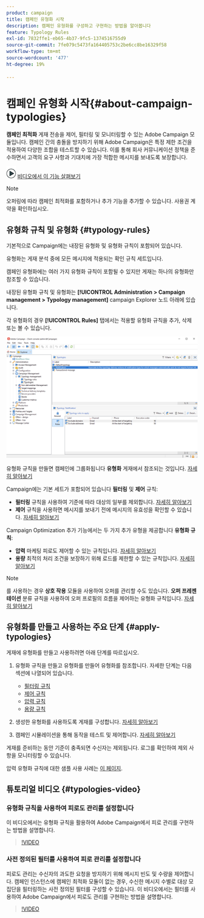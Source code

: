 ```yaml
---
product: campaign
title: 캠페인 유형화 시작
description: 캠페인 유형화를 구성하고 구현하는 방법을 알아봅니다
feature: Typology Rules
exl-id: 7832ffe1-eb65-4b37-9fc5-1374516755d9
source-git-commit: 7fe079c5473fa164405753c2be6cc8be16329f58
workflow-type: tm+mt
source-wordcount: '477'
ht-degree: 19%

---
```


# 캠페인 유형화 시작{#about-campaign-typologies}

**캠페인 최적화** 게재 전송을 제어, 필터링 및 모니터링할 수 있는 Adobe Campaign 모듈입니다. 캠페인 간의 충돌을 방지하기 위해 Adobe Campaign은 특정 제한 조건을 적용하여 다양한 조합을 테스트할 수 있습니다. 이를 통해 회사 커뮤니케이션 정책을 준수하면서 고객의 요구 사항과 기대치에 가장 적합한 메시지를 보내도록 보장합니다.

![](assets/do-not-localize/how-to-video.png) [비디오에서 이 기능 살펴보기](#typologies-video)

>[!NOTE]
>
>오퍼링에 따라 캠페인 최적화를 포함하거나 추가 기능을 추가할 수 있습니다. 사용권 계약을 확인하십시오.

## 유형화 규칙 및 유형화 {#typology-rules}

기본적으로 Campaign에는 내장된 유형화 및 유형화 규칙이 포함되어 있습니다.

유형화는 게재 분석 중에 모든 메시지에 적용되는 확인 규칙 세트입니다.

캠페인 유형화에는 여러 가지 유형화 규칙이 포함될 수 있지만 게재는 하나의 유형화만 참조할 수 있습니다.

내장된 유형화 규칙 및 유형화는 **[!UICONTROL Administration > Campaign management > Typology management]** campaign Explorer 노드 아래에 있습니다.

각 유형화의 경우 **[!UICONTROL Rules]** 탭에서는 적용할 유형화 규칙을 추가, 삭제 또는 볼 수 있습니다.

![](assets/campaign_opt_rules_tab.png)

유형화 규칙을 만들면 캠페인에 그룹화됩니다 **유형화** 게재에서 참조되는 것입니다. [자세히 알아보기](#apply-typologies)


Campaign에는 기본 세트가 포함되어 있습니다 **필터링** 및 **제어** 규칙:

* **필터링** 규칙을 사용하여 기준에 따라 대상의 일부를 제외합니다. [자세히 알아보기](filtering-rules.md)
* **제어** 규칙을 사용하면 메시지를 보내기 전에 메시지의 유효성을 확인할 수 있습니다. [자세히 알아보기](control-rules.md)

Campaign Optimization 추가 기능에서는 두 가지 추가 유형을 제공합니다 **유형화 규칙**:

* **압력** 마케팅 피로도 제어할 수 있는 규칙입니다. [자세히 알아보기](pressure-rules.md)
* **용량** 최적의 처리 조건을 보장하기 위해 로드를 제한할 수 있는 규칙입니다. [자세히 알아보기](consistency-rules.md#controlling-capacity)


>[!NOTE]
>
>를 사용하는 경우 **상호 작용** 모듈을 사용하여 오퍼를 관리할 수도 있습니다. **오퍼 프레젠테이션** 분류 규칙을 사용하여 오퍼 프로필의 흐름을 제어하는 유형화 규칙입니다. [자세히 알아보기](../../v8/interaction/interaction-offer.md#offer-presentation)


## 유형화를 만들고 사용하는 주요 단계 {#apply-typologies}

게재에 유형화를 만들고 사용하려면 아래 단계를 따르십시오.

1. 유형화 규칙을 만들고 유형화를 만들어 유형화를 참조합니다.
자세한 단계는 다음 섹션에 나열되어 있습니다.

   * [필터링 규칙](filtering-rules.md)
   * [제어 규칙](control-rules.md)
   * [압력 규칙](pressure-rules.md)
   * [용량 규칙](consistency-rules.md)

1. 생성한 유형화를 사용하도록 게재를 구성합니다. [자세히 알아보기](apply-rules.md#apply-a-typology-to-a-delivery)
1. 캠페인 시뮬레이션을 통해 동작을 테스트 및 제어합니다. [자세히 알아보기](campaign-simulations.md)

게재를 준비하는 동안 기준이 충족되면 수신자는 제외됩니다. 로그를 확인하여 제외 사항을 모니터링할 수 있습니다.

압력 유형화 규칙에 대한 샘플 사용 사례는 [이 페이지](pressure-rules.md#use-cases-on-pressure-rules).

## 튜토리얼 비디오 {#typologies-video}

### 유형화 규칙을 사용하여 피로도 관리를 설정합니다

이 비디오에서는 유형화 규칙을 활용하여 Adobe Campaign에서 피로 관리를 구현하는 방법을 설명합니다.

>[!VIDEO](https://video.tv.adobe.com/v/333787?quality=12)

### 사전 정의된 필터를 사용하여 피로 관리를 설정합니다

피로도 관리는 수신자의 과도한 요청을 방지하기 위해 메시지 빈도 및 수량을 제어합니다. 캠페인 인스턴스에 캠페인 최적화 모듈이 없는 경우, 수신한 메시지 수별로 대상 모집단을 필터링하는 사전 정의된 필터를 구성할 수 있습니다. 이 비디오에서는 필터를 사용하여 Adobe Campaign에서 피로도 관리를 구현하는 방법을 설명합니다.

>[!VIDEO](https://video.tv.adobe.com/v/333778?quality=12)
